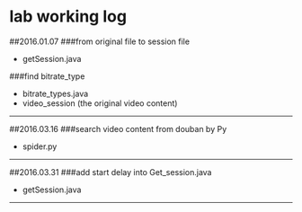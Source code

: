 lab working log
=====
##2016.01.07
###from original file to session file

* getSession.java

###find bitrate_type

* bitrate_types.java
* video_session (the original video content)

***

##2016.03.16
###search video content from douban by Py

* spider.py

***

##2016.03.31
###add start delay into Get_session.java 

* getSession.java

***
